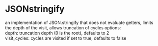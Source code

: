 # JSONstringify
an implementation of JSON.stringify that does not evaluate getters, limits the depth of the visit, allows truncation of cycles
 options:  
   depth: truncation depth (0 is the root), defaults to 2 <br>
   visit_cycles: cycles are visited if set to true, defaults to false

